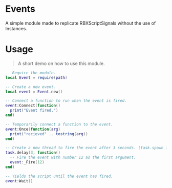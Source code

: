 # Events
A simple module made to replicate RBXScriptSignals without the use of Instances.

# Usage
> A short demo on how to use this module.
```lua
-- Require the module.
local Event = require(path)

-- Create a new event.
local event = Event.new()

-- Connect a function to run when the event is fired.
event:Connect(function()
  print("Event fired.")
end)

-- Temporarily connect a function to the event.
event:Once(function(arg)
  print("recieved" .. tostring(arg))
end)

-- Create a new thread to fire the event after 3 seconds. (task.spawn is exclusive to the Roblox game engine.)
task.delay(3, function()
  -- Fire the event with number 12 as the first argument.
  event:_Fire(12)
end)

-- Yields the script until the event has fired.
event:Wait()
```
